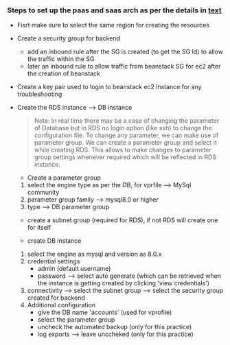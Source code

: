 ### Steps to set up the paas and saas arch as per the details in [text](arch-and-flow.md)

* Fisrt make sure to select the same region for creating the resources

* Create a security group for backend
    - add an inbound rule after the SG is created (to get the SG Id) to allow the traffic within the SG
    - later an inbound rule to allow traffic from beanstack SG for ec2 after the creation of beanstack

* Create a key pair used to login to beanstack ec2 instance for any troubleshooting

* Create the RDS instance --> DB instance
    > Note: In real time there may be a case of changing the parameter of Database but in RDS no login option (like ssh) to change the configuration file. To change any parameter, we can make use of parameter group. We can create a parameter group and select it while creating RDS. This allows to make changes to parameter group settings whenever required which will be reflected in RDS instance.

    - Create a parameter group 
    1. select the engine type as per the DB, for vprfile --> MySql community
    2. parameter group family --> mysql8.0 or higher
    3. type --> DB parameter group

    - create a subnet group (required for RDS), if not RDS will create one for itself

    - create DB instance
    1. select the engine as mysql and version as 8.0.x
    2. credential settings 
        - admin (default username) 
        - password --> select auto generate (which can be retrieved when the instance is getting created by clicking 'view credentials')
    3. connectivity --> select the subnet group --> select the security group created for backend
    4. Additional configuration 
        - give the DB name 'accounts' (used for vprofile) 
        - select the parameter group 
        - uncheck the automated backup (only for this practice)
        - log exports --> leave unccheked (only for this practice)